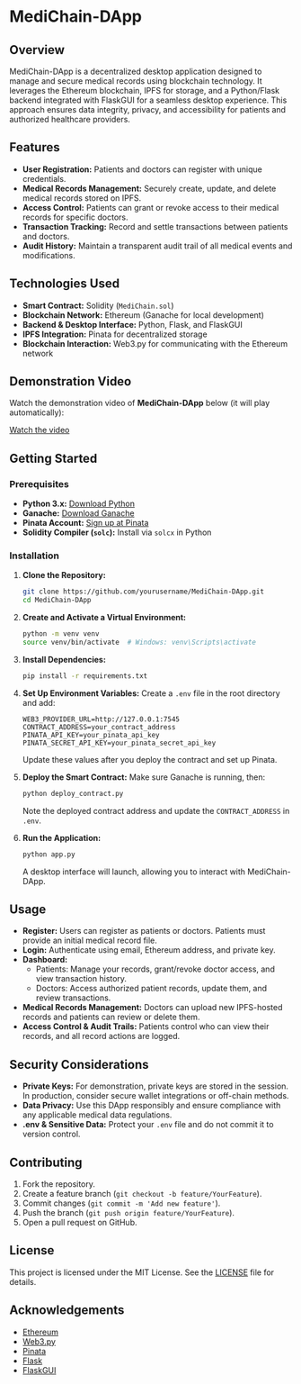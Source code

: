 # MediChain-DApp

## Overview
MediChain-DApp is a decentralized desktop application designed to manage and secure medical records using blockchain technology. It leverages the Ethereum blockchain, IPFS for storage, and a Python/Flask backend integrated with FlaskGUI for a seamless desktop experience. This approach ensures data integrity, privacy, and accessibility for patients and authorized healthcare providers.

## Features
- **User Registration:** Patients and doctors can register with unique credentials.
- **Medical Records Management:** Securely create, update, and delete medical records stored on IPFS.
- **Access Control:** Patients can grant or revoke access to their medical records for specific doctors.
- **Transaction Tracking:** Record and settle transactions between patients and doctors.
- **Audit History:** Maintain a transparent audit trail of all medical events and modifications.

## Technologies Used
- **Smart Contract:** Solidity (`MediChain.sol`)
- **Blockchain Network:** Ethereum (Ganache for local development)
- **Backend & Desktop Interface:** Python, Flask, and FlaskGUI
- **IPFS Integration:** Pinata for decentralized storage
- **Blockchain Interaction:** Web3.py for communicating with the Ethereum network

## Demonstration Video

Watch the demonstration video of **MediChain-DApp** below (it will play automatically):

[Watch the video](https://omarNouih.github.io/MediChain-DApp)

## Getting Started

### Prerequisites
- **Python 3.x:** [Download Python](https://www.python.org/downloads/)
- **Ganache:** [Download Ganache](https://trufflesuite.com/ganache/)
- **Pinata Account:** [Sign up at Pinata](https://pinata.cloud/)
- **Solidity Compiler (`solc`):** Install via `solcx` in Python

### Installation

1. **Clone the Repository:**
    ```bash
    git clone https://github.com/yourusername/MediChain-DApp.git
    cd MediChain-DApp
    ```

2. **Create and Activate a Virtual Environment:**
    ```bash
    python -m venv venv
    source venv/bin/activate  # Windows: venv\Scripts\activate
    ```

3. **Install Dependencies:**
    ```bash
    pip install -r requirements.txt
    ```

4. **Set Up Environment Variables:**
    Create a `.env` file in the root directory and add:
    ```
    WEB3_PROVIDER_URL=http://127.0.0.1:7545
    CONTRACT_ADDRESS=your_contract_address
    PINATA_API_KEY=your_pinata_api_key
    PINATA_SECRET_API_KEY=your_pinata_secret_api_key
    ```
    Update these values after you deploy the contract and set up Pinata.

5. **Deploy the Smart Contract:**
    Make sure Ganache is running, then:
    ```bash
    python deploy_contract.py
    ```
    Note the deployed contract address and update the `CONTRACT_ADDRESS` in `.env`.

6. **Run the Application:**
    ```bash
    python app.py
    ```
    A desktop interface will launch, allowing you to interact with MediChain-DApp.

## Usage
- **Register:** Users can register as patients or doctors. Patients must provide an initial medical record file.
- **Login:** Authenticate using email, Ethereum address, and private key.
- **Dashboard:** 
  - Patients: Manage your records, grant/revoke doctor access, and view transaction history.
  - Doctors: Access authorized patient records, update them, and review transactions.
- **Medical Records Management:** Doctors can upload new IPFS-hosted records and patients can review or delete them.
- **Access Control & Audit Trails:** Patients control who can view their records, and all record actions are logged.

## Security Considerations
- **Private Keys:** For demonstration, private keys are stored in the session. In production, consider secure wallet integrations or off-chain methods.
- **Data Privacy:** Use this DApp responsibly and ensure compliance with any applicable medical data regulations.
- **.env & Sensitive Data:** Protect your `.env` file and do not commit it to version control.

## Contributing
1. Fork the repository.
2. Create a feature branch (`git checkout -b feature/YourFeature`).
3. Commit changes (`git commit -m 'Add new feature'`).
4. Push the branch (`git push origin feature/YourFeature`).
5. Open a pull request on GitHub.

## License
This project is licensed under the MIT License. See the [LICENSE](LICENSE) file for details.

## Acknowledgements
- [Ethereum](https://ethereum.org/)
- [Web3.py](https://web3py.readthedocs.io/)
- [Pinata](https://pinata.cloud/)
- [Flask](https://flask.palletsprojects.com/)
- [FlaskGUI](https://github.com/ClimenteA/flaskwebgui)
